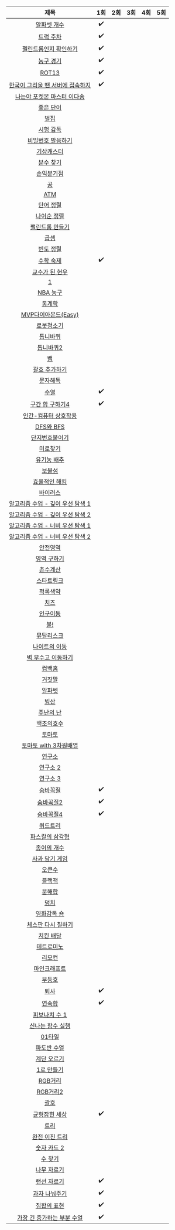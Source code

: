 | 제목 | 1회 | 2회 | 3회 | 4회 | 5회 |
| :-: | :-: | :-: | :-: | :-: | :-: |
| [알파벳 개수](https://www.acmicpc.net/problem/10808) |✔️ | | | | 
| [트럭 주차](https://www.acmicpc.net/problem/2979) |✔️ | | |
| [펠린드롬인지 확인하기](https://www.acmicpc.net/problem/10988)|✔️ | | |
| [농구 경기](https://www.acmicpc.net/problem/1159) |✔️ | | |
| [ROT13](https://www.acmicpc.net/problem/11655) |✔️ | | |
| [한국이 그리울 땐 서버에 접속하지](https://www.acmicpc.net/problem/9996) |✔️ | | |
| [나는야 포켓몬 마스터 이다솜](https://www.acmicpc.net/problem/1620) | | | |
| [좋은 단어](https://www.acmicpc.net/problem/3986) | | | |
| [벌집](https://www.acmicpc.net/problem/2292) | | | |
| [시험 감독](https://www.acmicpc.net/problem/13458) | | | |
| [비밀번호 발음하기](https://www.acmicpc.net/problem/4659) | | | |
| [기상캐스터](https://www.acmicpc.net/problem/10709) | | | |
| [분수 찾기](https://www.acmicpc.net/problem/1193) | | | |
| [손익분기점](https://www.acmicpc.net/problem/1712) | | | |
| [공](https://www.acmicpc.net/problem/1547) | | | |
| [ATM](https://www.acmicpc.net/problem/11399) | | | |
| [단어 정렬](https://www.acmicpc.net/problem/1181) | | | |
| [나이순 정렬](https://www.acmicpc.net/problem/10814)| | | |
| [팰린드롬 만들기](https://www.acmicpc.net/problem/1213) | | | |
| [곱셈](https://www.acmicpc.net/problem/1629) | | | |
| [빈도 정렬](https://www.acmicpc.net/problem/2910) | | | |
| [수학 숙제](https://www.acmicpc.net/problem/2870) |✔️ | | |
| [교수가 된 현우](https://www.acmicpc.net/problem/3474) | | | |
| [1](https://www.acmicpc.net/problem/4375) | | | |
| [NBA 농구](https://www.acmicpc.net/problem/2852) | | | |
| [통계학](https://www.acmicpc.net/problem/2108) | | | |
| [MVP다이아몬드(Easy)](https://www.acmicpc.net/problem/20413) | | | |
| [로봇청소기](https://www.acmicpc.net/problem/14503) | | | |
| [톱니바퀴](https://www.acmicpc.net/problem/14891) | | | |
| [톱니바퀴2](https://www.acmicpc.net/problem/15662) | | | |
| [뱀](https://www.acmicpc.net/problem/3190) | | | |
| [괄호 추가하기](https://www.acmicpc.net/problem/16637) | | | |
| [문자해독](https://www.acmicpc.net/problem/1593) | | | |
| [수열](https://www.acmicpc.net/problem/2559) |✔️ | | |
| [구간 합 구하기4](https://www.acmicpc.net/problem/11659) |✔️ | | |
| [인간-컴퓨터 상호작용](https://www.acmicpc.net/problem/16139) | | | |
| [DFS와 BFS](https://www.acmicpc.net/problem/1260) | | | |
| [단지번호붙이기](https://www.acmicpc.net/problem/2667) | | | |
| [미로찾기](https://www.acmicpc.net/problem/2178) | | | |
| [유기농 배추](https://www.acmicpc.net/problem/1012) | | | |
| [보물섬](https://www.acmicpc.net/problem/2589) | | | |
| [효율적인 해킹](https://www.acmicpc.net/problem/1325) | | | |
| [바이러스](https://www.acmicpc.net/problem/2606) | | | |
| [알고리즘 수업 - 깊이 우선 탐색 1](https://www.acmicpc.net/problem/24479) | | | |
| [알고리즘 수업 - 깊이 우선 탐색 2](https://www.acmicpc.net/problem/24480) | | | |
| [알고리즘 수업 - 너비 우선 탐색 1](https://www.acmicpc.net/problem/24444) | | | |
| [알고리즘 수업 - 너비 우선 탐색 2](https://www.acmicpc.net/problem/24445) | | | |
| [안전영역](https://www.acmicpc.net/problem/2468) | | | |
| [영역 구하기](https://www.acmicpc.net/problem/2583) | | | |
| [촌수계산](https://www.acmicpc.net/problem/2644) | | | |
| [스타트링크](https://www.acmicpc.net/problem/5014) | | | |
| [적록색약](https://www.acmicpc.net/problem/10026) | | | |
| [치즈](https://www.acmicpc.net/problem/2636) | | | |
| [인구이동](https://www.acmicpc.net/problem/16234) | | | |
| [불!](https://www.acmicpc.net/problem/4179) | | | |
| [뮤탈리스크](https://www.acmicpc.net/problem/12869) | | | |
| [나이트의 이동](https://www.acmicpc.net/problem/7562) | | | |
| [벽 부수고 이동하기](https://www.acmicpc.net/problem/2206) | | | |
| [컴백홈](https://www.acmicpc.net/problem/1189) | | | |
| [거짓말](https://www.acmicpc.net/problem/1043) | | | |
| [알파벳](https://www.acmicpc.net/problem/1987) | | | |
| [빙산](https://www.acmicpc.net/problem/2573) | | | |
| [주난의 난](https://www.acmicpc.net/problem/14497) | | | |
| [백조의호수](https://www.acmicpc.net/problem/3197) | | | |
| [토마토](https://www.acmicpc.net/problem/7576) | | | |
| [토마토 with 3차원배열](https://www.acmicpc.net/problem/7569) | | | |
| [연구소](https://www.acmicpc.net/problem/14502) | | | |
| [연구소 2](https://www.acmicpc.net/problem/17141) | | | |
| [연구소 3](https://www.acmicpc.net/problem/17142) | | | |
| [숨바꼭질](https://www.acmicpc.net/problem/1697) |✔️ | | |
| [숨바꼭질2](https://www.acmicpc.net/problem/12851) |✔️ | | |
| [숨바꼭질4](https://www.acmicpc.net/problem/13913) |✔️ | | |
| [쿼드트리](https://www.acmicpc.net/problem/1992) | | | |
| [파스칼의 삼각형](https://www.acmicpc.net/problem/16395) | | | |
| [종이의 개수](https://www.acmicpc.net/problem/1780) | | | |
| [사과 담기 게임](https://www.acmicpc.net/problem/2828) | | | |
| [오큰수](https://www.acmicpc.net/problem/17298) | | | |
| [블랙잭](https://www.acmicpc.net/problem/2798) | | | |
| [분해합](https://www.acmicpc.net/problem/2231) | | | |
| [덩치](https://www.acmicpc.net/problem/7568) | | | |
| [영화감독 숌](https://www.acmicpc.net/problem/1436) | | | |
| [체스판 다시 칠하기](https://www.acmicpc.net/problem/1018) | | | |
| [치킨 배달](https://www.acmicpc.net/problem/15686) | | | |
| [테트로미노](https://www.acmicpc.net/problem/14500) | | | |
| [리모컨](https://www.acmicpc.net/problem/1107) | | | |
| [마인크래프트](https://www.acmicpc.net/problem/18111) | | | |
| [부등호](https://www.acmicpc.net/problem/2529) | | | |
| [퇴사](https://www.acmicpc.net/problem/14501) |✔️ | | |
| [연속합](https://www.acmicpc.net/problem/1912) |✔️ | | |
| [피보나치 수 1](https://www.acmicpc.net/problem/24416) | | | |
| [신나는 함수 실행](https://www.acmicpc.net/problem/9184) | | | |
| [01타일](https://www.acmicpc.net/problem/1904) | | | |
| [파도반 수열](https://www.acmicpc.net/problem/9461) | | | |
| [계단 오르기](https://www.acmicpc.net/problem/2579) | | | |
| [1로 만들기](https://www.acmicpc.net/problem/1463) | | | |
| [RGB거리](https://www.acmicpc.net/problem/1149) | | | |
| [RGB거리2](https://www.acmicpc.net/problem/17404) | | | |
| [괄호](https://www.acmicpc.net/problem/9012) | | | |
| [균형잡힌 세상](https://www.acmicpc.net/problem/4949) |✔️ | | |
| [트리](https://www.acmicpc.net/problem/1068) | | | |
| [완전 이진 트리](https://www.acmicpc.net/problem/9934) | | | |
| [숫자 카드 2](https://www.acmicpc.net/problem/10816) | | | |
| [수 찾기](https://www.acmicpc.net/problem/1920) | | | |
| [나무 자르기](https://www.acmicpc.net/problem/2805) | | | |
| [랜선 자르기](https://www.acmicpc.net/problem/1654) |✔️ | | |
| [과자 나눠주기](https://www.acmicpc.net/problem/16401) |✔️ | | |
| [집합의 표현](https://www.acmicpc.net/problem/1717) |✔️ | | |
| [가장 긴 증가하는 부분 수열](https://www.acmicpc.net/problem/11053) |✔️ | | |
